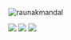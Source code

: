 <p align="left"> <img src="https://komarev.com/ghpvc/?username=raunakmandal&label=Views&color=blue&style=plastic" alt="raunakmandal" /> </p>
<a href="https://wakatime.com/@b1b9a2ec-1125-4276-84f7-a26e6751f9b2"><img src="https://wakatime.com/badge/user/b1b9a2ec-1125-4276-84f7-a26e6751f9b2.svg"/></a>
<img src="https://github-readme-stats.vercel.app/api?username=RaunakMandal&show_icons=true&count_private=true">
<img src="https://github-readme-stats.vercel.app/api/top-langs/?username=RaunakMandal">
